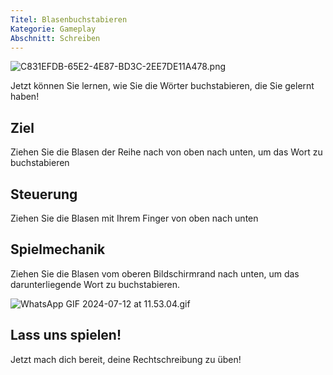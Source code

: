 ```yaml
---
Titel: Blasenbuchstabieren
Kategorie: Gameplay
Abschnitt: Schreiben
---
```

![C831EFDB-65E2-4E87-BD3C-2EE7DE11A478.png](https://help.Studycat.com/hc/article_attachments/34786813307289)

Jetzt können Sie lernen, wie Sie die Wörter buchstabieren, die Sie gelernt haben!

## Ziel

Ziehen Sie die Blasen der Reihe nach von oben nach unten, um das Wort zu buchstabieren

## Steuerung

Ziehen Sie die Blasen mit Ihrem Finger von oben nach unten

## Spielmechanik

Ziehen Sie die Blasen vom oberen Bildschirmrand nach unten, um das darunterliegende Wort zu buchstabieren.

![WhatsApp GIF 2024-07-12 at 11.53.04.gif](https://help.Studycat.com/hc/article_attachments/34964575773977)

## Lass uns spielen!

Jetzt mach dich bereit, deine Rechtschreibung zu üben!